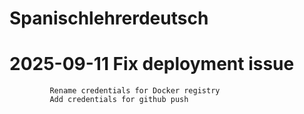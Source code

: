 # Spanischlehrerdeutsch

# 2025-09-11 Fix deployment issue
             Rename credentials for Docker registry
             Add credentials for github push
            
